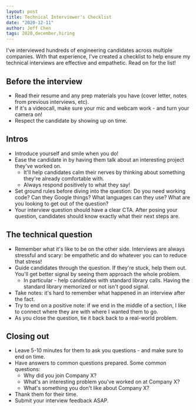 ```yaml
---
layout: post
title: Technical Interviewer's Checklist
date: "2020-12-11"
author: Jeff Chen
tags: 2020,december,hiring
---
```


I've interviewed hundreds of engineering candidates across multiple companies. With that experience, I've created a checklist to help ensure my technical interviews are effective and empathetic. Read on for the list!

<!-- excerpt -->

## Before the interview

- Read their resume and any prep materials you have (cover letter, notes from previous interviews, etc).
- If it's a videocall, make sure your mic and webcam work - and turn your camera on!
- Respect the candidate by showing up on time.

## Intros

- Introduce yourself and smile when you do!
- Ease the candidate in by having them talk about an interesting project they've worked on.
  - It'll help candidates calm their nerves by thinking about something they're already comfortable with.
  - Always respond positively to what they say!
- Set ground rules before diving into the question: Do you need working code? Can they Google things? What languages can they use? What are you looking to get out of the question?
- Your interview question should have a clear CTA. After posing your question, candidates should know exactly what their next steps are.

## The technical question

- Remember what it's like to be on the other side. Interviews are always stressful and scary: be empathetic and do whatever you can to reduce that stress!
- Guide candidates through the question. If they're stuck, help them out. You'll get better signal by seeing them approach the whole problem.
  - In particular - help candidates with standard library calls. Having the standard library memorized or not isn't good signal.
- Take notes: it's hard to remember what happened in an interview after the fact.
- Try to end on a positive note: if we end in the middle of a section, I like to connect where they are with where I wanted them to go.
- As you close the question, tie it back back to a real-world problem.

## Closing out

- Leave 5-10 minutes for them to ask you questions - and make sure to end on time.
- Have answers to common questions prepared. Some common questions:
  - Why did you join Company X?
  - What's an interesting problem you've worked on at Company X?
  - What's something you don't like about Company X?
- Thank them for their time.
- Submit your interview feedback ASAP.
